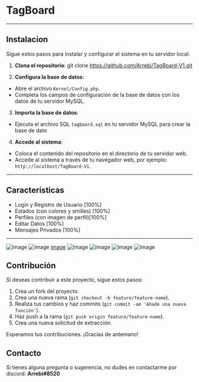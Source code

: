 # TagBoard

<hr>

## Instalacion

Sigue estos pasos para instalar y configurar el sistema en tu servidor local:

1. **Clona el repositorio**: 
git clone https://github.com/Arrebi/TagBoard-V1.git

2. **Configura la base de datos**:
- Abre el archivo `Kernel/Config.php`.
- Completa los campos de configuración de la base de datos con los datos de tu servidor MySQL.

3. **Importa la base de datos**:
- Ejecuta el archivo SQL `tagboard.sql` en tu servidor MySQL para crear la base de dato

4. **Accede al sistema**: 
- Coloca el contenido del repositorio en el directorio de tu servidor web. 
- Accede al sistema a través de tu navegador web, por ejemplo: `http://localhost/TagBoard-V1`.


<hr>

## Características

 - Login y Registro de Usuario [100%]
 - Estados (con colores y smilles) [100%]
 - Perfiles (con imagen de perfil)[100%]
 - Editar Datos [100%]
 - Mensajes Privados [100%]

<hr>

![image](https://github.com/Arrebi/Metro-User-System/assets/81374187/2f2b0820-9f82-46bb-b054-6c911ce59854)
![image](https://github.com/Arrebi/Metro-User-System/assets/81374187/9d992ae1-a17f-4280-b983-740fadd1736e)
[image](https://github.com/Arrebi/Metro-User-System/assets/81374187/621a19cf-4684-464a-b3ef-db89368ac5c2)
![image](https://github.com/Arrebi/Metro-User-System/assets/81374187/245b8bf3-a86f-47ed-9ca2-8412f51d9f52)
![image](https://github.com/Arrebi/Metro-User-System/assets/81374187/72a47b32-d494-4940-98f4-99b2a75af468)
![image](https://github.com/Arrebi/Metro-User-System/assets/81374187/4ab0e16d-5fda-4f5d-a71c-48741aee7eca)
![image](https://github.com/Arrebi/Metro-User-System/assets/81374187/6a9c3f9e-696d-47c4-9bf2-b63a7857cefa)

## Contribución

Si deseas contribuir a este proyecto, sigue estos pasos:

1. Crea un fork del proyecto.
2. Crea una nueva rama (`git checkout -b feature/feature-name`).
3. Realiza tus cambios y haz commits (`git commit -am 'Añade una nueva función'`).
4. Haz push a la rama (`git push origin feature/feature-name`).
5. Crea una nueva solicitud de extracción.

Esperamos tus contribuciones. ¡Gracias de antemano!

## Contacto

Si tienes alguna pregunta o sugerencia, no dudes en contactarme por discord: **Arrebi#8520**
